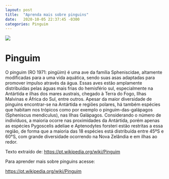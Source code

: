 ```yaml
---
layout: post
title:  "Aprenda mais sobre pinguins"
date:   2020-10-05 22:37:45 -0300
categories: Pinguim
---
```

<!-- <img src ="{{ ’/assets/imagens/pinguipequeno.jpg' | relative_url }}"> -->
<!-- <img src ="{{ '/assets/imagens/pinguipequeno.jpg' | relative_url}}"> -->
<img src ="{{ '/assets/imagens/pinguipequeno.jpg' | relative_url}}">

<h1>Pinguim</h1>
O pinguim (RO 1971: pingüim) é uma ave da família Spheniscidae, altamente modificadas para a uma vida aquática, sendo suas asas adaptadas para promover impulso através da água. Essas aves estão amplamente distribuídas pelas águas mais frias do hemisfério sul, especialmente na Antártida e ilhas dos mares austrais, chegado à Terra do Fogo, Ilhas Malvinas e África do Sul, entre outros. Apesar da maior diversidade de pinguins encontrar-se na Antártida e regiões polares, há também espécies que habitam nos trópicos como por exemplo o pinguim-das-galápagos (Spheniscus mendiculus), nas Ilhas Galápagos. Considerando o número de indivíduos, a maioria ocorre nas proximidades da Antártida, porém apenas as espécies Pygoscelis adeliae e Aptenodytes forsteri estão restritas a essa região, de forma que a maioria das 18 espécies está distribuída entre 45ºS e 60°S, com grande diversidade ocorrendo na Nova Zelândia e em ilhas ao redor.

Texto extraído de: https://pt.wikipedia.org/wiki/Pinguim

Para aprender mais sobre pinguins acesse: 
<p><a href="https://pt.wikipedia.org/wiki/Pinguim"> https://pt.wikipedia.org/wiki/Pinguim</a></p>
